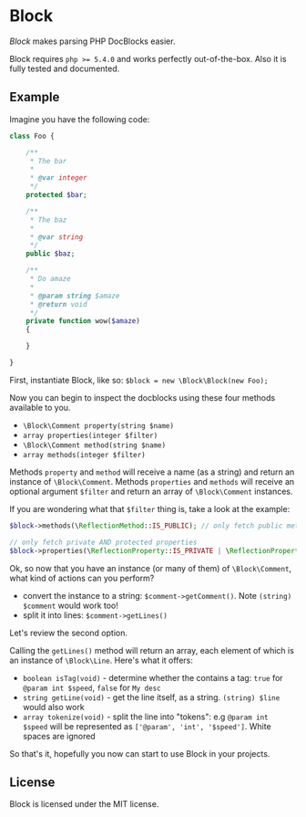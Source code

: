 # Block

*Block* makes parsing PHP DocBlocks easier.


Block requires `php >= 5.4.0` and works perfectly out-of-the-box.
Also it is fully tested and documented.

## Example

Imagine you have the following code:

```php
class Foo {

    /**
     * The bar
     *
     * @var integer
     */
    protected $bar;

    /**
     * The baz
     *
     * @var string
     */
    public $baz;

    /**
     * Do amaze
     *
     * @param string $amaze
     * @return void
     */
    private function wow($amaze)
    {

    }

}
```

First, instantiate Block, like so: `$block = new \Block\Block(new Foo);`


Now you can begin to inspect the docblocks using these four methods available to you.

+ `\Block\Comment property(string $name)`
+ `array properties(integer $filter)`
+ `\Block\Comment method(string $name)`
+ `array methods(integer $filter)`

Methods `property` and `method` will receive a name (as a string) and return an instance
of `\Block\Comment`. Methods `properties` and `methods` will receive an optional argument `$filter` 
and return an array of `\Block\Comment` instances.


If you are wondering what that `$filter` thing is, take a look at the example:

```php
$block->methods(\ReflectionMethod::IS_PUBLIC); // only fetch public methods

// only fetch private AND protected properties
$block->properties(\ReflectionProperty::IS_PRIVATE | \ReflectionProperty::IS_PROTECTED);
```


Ok, so now that you have an instance (or many of them) of `\Block\Comment`, 
what kind of actions can you perform?

+ convert the instance to a string: `$comment->getComment()`. Note `(string) $comment` would work too!
+ split it into lines: `$comment->getLines()`

Let's review the second option.


Calling the `getLines()` method will return an array, each element of which is an instance of `\Block\Line`.
Here's what it offers:

+ `boolean isTag(void)` - determine whether the contains a tag: `true` for `@param int $speed`, `false` for `My desc` 
+ `string getLine(void)` - get the line itself, as a string. `(string) $line` would also work
+ `array tokenize(void)` - split the line into "tokens": e.g `@param int $speed` will be represented as `['@param', 'int', '$speed']`. White spaces are ignored

So that's it, hopefully you now can start to use Block in your projects.

## License 

Block is licensed under the MIT license.
